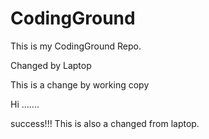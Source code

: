 # CodingGround

This is my CodingGround Repo.

Changed by Laptop

This is a change by working copy

Hi
.......

success!!!
This is also a changed from laptop.